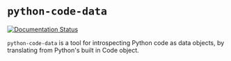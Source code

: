 # `python-code-data`

[![Documentation Status](https://readthedocs.org/projects/python-code-data/badge/?version=latest)](https://python-code-data.readthedocs.io/en/latest/?badge=latest)


`python-code-data` is a tool for introspecting Python code as data objects, by translating from Python's built in Code object.

